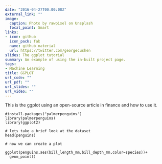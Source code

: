 ```yaml
---
date: "2016-04-27T00:00:00Z"
external_link: ""
image:
  caption: Photo by rawpixel on Unsplash
  focal_point: Smart
links:
- icon: github
  icon_pack: fab
  name: github material
  url: https://twitter.com/georgecushen
slides: The ggplot tutorial
summary: An example of using the in-built project page.
tags:
- Machine Learning
title: GGPLOT
url_code: ""
url_pdf: ""
url_slides: ""
url_video: ""
---
```


This is the ggplot using an open-source article in finance and how to use it.

```{r}
#install.packages("palmerpenguins")
library(palmerpenguins)
library(ggplot2)

# lets take a brief look at the dataset
head(penguins)

# now we can create a plot

ggplot(penguins,aes(bill_length_mm,bill_depth_mm,color=species))+
  geom_point()
```